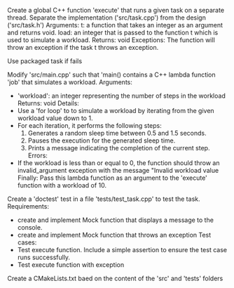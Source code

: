 Create a global C++ function 'execute' that runs a given task on a separate thread. Separate the implementation ('src/task.cpp') from the design ('src/task.h')
Arguments: 
t: a function that takes an integer as an argument and returns void.
load: an integer that is passed to the function t which is used to simulate a workload. 
Returns: void
Exceptions:
    The function will throw an exception if the task t throws an exception.

Use packaged task if fails



Modify 'src/main.cpp' such that 'main() contains a C++ lambda function  'job' that simulates a workload.
Arguments:
- 'workload': an integer representing the number of steps in the workload
Returns: void
Details:
- Use a 'for loop' to to simulate a workload by iterating from the given workload value down to 1. 
- For each iteration, it performs the following steps:
    1) Generates a random sleep time between 0.5 and 1.5 seconds.
    2) Pauses the execution for the generated sleep time.
    3) Prints a message indicating the completion of the current step.
Errors:
- If the workload is less than or equal to 0, the function should throw an invalid_argument exception with the message "Invalid workload value
Finally:
 Pass this lambda function as an argument to the 'execute' function with a workload of 10.

Create a 'doctest' test in a file 'tests/test_task.cpp' to test the task.
Requirements:
-  create and implement Mock function that displays a message to the console.
-  create and implement Mock function that throws an exception
Test cases:
- Test execute function. Include a simple assertion to ensure the test case runs successfully.
- Test execute function with exception

Create a CMakeLists.txt baed on the content of the 'src' and 'tests' folders